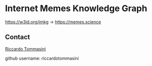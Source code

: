 # Internet Memes Knowledge Graph
https://w3id.org/imkg -> https://memes.science


## Contact
[Riccardo Tommasini](https://riccardotommasini.com)

github username: riccardotommasini
